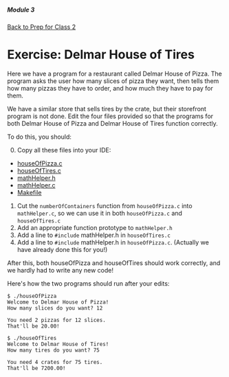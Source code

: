 ##### Module 3
[Back to Prep for Class 2](../../class2-prep#compiling-header-files)

# Exercise: Delmar House of Tires

Here we have a program for a restaurant called Delmar House of Pizza. The program asks the user how many slices of pizza they want, then tells them how many pizzas they have to order, and how much they have to pay for them.

We have a similar store that sells tires by the crate, but their storefront program is not done. Edit the four files provided so that the programs for both Delmar House of Pizza and Delmar House of Tires function correctly.

To do this, you should:

0. Copy all these files into your IDE:
  * [houseOfPizza.c](./houseOfPizza.c)
  * [houseOfTires.c](./houseOfTires.c)
  * [mathHelper.h](./mathHelper.h)
  * [mathHelper.c](./mathHelper.c)
  * [Makefile](./Makefile)
1. Cut the `numberOfContainers` function from `houseOfPizza.c` into `mathHelper.c`, so we can use it in both `houseOfPizza.c` and `houseOfTires.c`
2. Add an appropriate function prototype to `mathHelper.h`
3. Add a line to `#include` mathHelper.h in `houseOfTires.c`
4. Add a line to `#include` mathHelper.h in `houseOfPizza.c`. (Actually we have already done this for you!)


After this, both houseOfPizza and houseOfTires should work correctly, and we hardly had to write any new code!

Here's how the two programs should run after your edits:

```
$ ./houseOfPizza
Welcome to Delmar House of Pizza!
How many slices do you want? 12

You need 2 pizzas for 12 slices.
That'll be 20.00!
```

```
$ ./houseOfTires
Welcome to Delmar House of Tires!
How many tires do you want? 75

You need 4 crates for 75 tires.
That'll be 7200.00!
```
